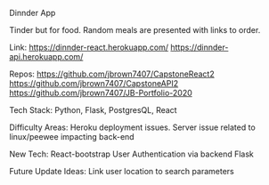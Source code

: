Dinnder App

Tinder but for food. Random meals are presented with links to order. 


Link: 
https://dinnder-react.herokuapp.com/
https://dinnder-api.herokuapp.com/

Repos:
https://github.com/jbrown7407/CapstoneReact2
https://github.com/jbrown7407/CapstoneAPI2
https://github.com/jbrown7407/JB-Portfolio-2020

Tech Stack:
Python, Flask, PostgresQL, React

Difficulty Areas:
Heroku deployment issues. Server issue related to linux/peewee impacting back-end

New Tech:
React-bootstrap
User Authentication via backend
Flask

Future Update Ideas:
Link user location to search parameters
